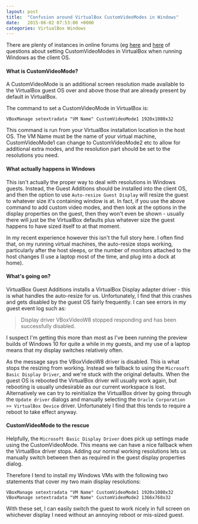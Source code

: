 ```yaml
---
layout: post
title:  "Confusion around VirtualBox CustomVideoModes in Windows"
date:   2015-06-02 07:53:00 +0000
categories: VirtualBox Windows
---
```


There are plenty of instances in online forums (eg [here](https://forums.virtualbox.org/viewtopic.php?f=7&amp;t=58572) and [here](http://superuser.com/questions/643064/custom-resolution-in-virtualbox-windows-8-with-guest-additions) of questions about setting CustomVideoModes in VirtualBox when running Windows as the client OS.

#### What is CustomVideoMode?
A CustomVideoMode is an additional screen resolution made available to the VirtualBox guest OS over and above those that are already present by default in VirtualBox.

The command to set a CustomVideoMode in VirtualBox is:

    VBoxManage setextradata "VM Name" CustomVideoMode1 1920x1080x32

This command is run from your VirtualBox installation location in the host OS. The VM Name must be the name of your virtual machine, CustomVideoMode1 can change to CustomVideoMode2 etc to allow for additional extra modes, and the resolution part should be set to the resolutions you need.

#### What actually happens in Windows
This isn't actually the proper way to deal with resolutions in Windows guests. Instead, the Guest Additions should be installed into the client OS, and then the option to use `Auto-resize Guest Display` will resize the guest to whatever size it's containing window is at. In fact, if you use the above command to add custom video modes, and then look at the options in the display properties on the guest, then they won't even be shown - usually there will just be the VirtualBox defaults plus whatever size the guest happens to have sized itself to at that moment.

In my recent experience however this isn't the full story here. I often find that, on my running virtual machines, the auto-resize stops working, particularly after the host sleeps, or the number of monitors attached to the host changes (I use a laptop most of the time, and plug into a dock at home).

#### What's going on?
VirtualBox Guest Additions installs a VirtualBox Display adapter driver - this is what handles the auto-resize for us. Unfortunately, I find that this crashes and gets disabled by the guest OS fairly frequently. I can see errors in my guest event log such as:

> Display driver VBoxVideoW8 stopped responding and has been successfully disabled.

I suspect I'm getting this more than most as I've been running the preview builds of Windows 10 for quite a while in my guests, and my use of a laptop means that my display switches relatively often.

As the message says the VBoxVideoW8 driver is disabled. This is what stops the resizing from working. Instead we fallback to using the `Microsoft Basic Display Driver`, and we're stuck with the original defaults. When the guest OS is rebooted the VirtualBox driver will usually work again, but rebooting is usually undesirable as our current workspace is lost. Alternatively we can try to reinitialize the VirtualBox driver by going through the `Update driver` dialogs and manually selecting the `Oracle Corporation >> VirtualBox Device` driver. Unfortunately I find that this tends to require a reboot to take effect anyway.

#### CustomVideoMode to the rescue
Helpfully, the `Microsoft Basic Display Driver` does pick up settings made using the CustomVideoMode. This means we can have a nice fallback when the VirtualBox driver stops. Adding our normal working resolutions lets us manually switch between then as required in the guest display properties dialog.

Therefore I tend to install my Windows VMs with the following two statements that cover my two main display resolutions:

    VBoxManage setextradata "VM Name" CustomVideoMode1 1920x1080x32
    VBoxManage setextradata "VM Name" CustomVideoMode2 1366x768x32

With these set, I can easily switch the guest to work nicely in full screen on whichever display I need without an annoying reboot or mis-sized guest.